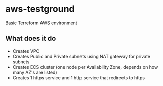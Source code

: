 # aws-testground
Basic Terreform AWS environment

## What does it do
  - Creates VPC
  - Creates Public and Private subnets using NAT gateway for private subnets
  - Creates ECS cluster (one node per Availability Zone, depends on how many AZ's are listed)
  - Creates 1 https service and 1 http service that redirects to https
